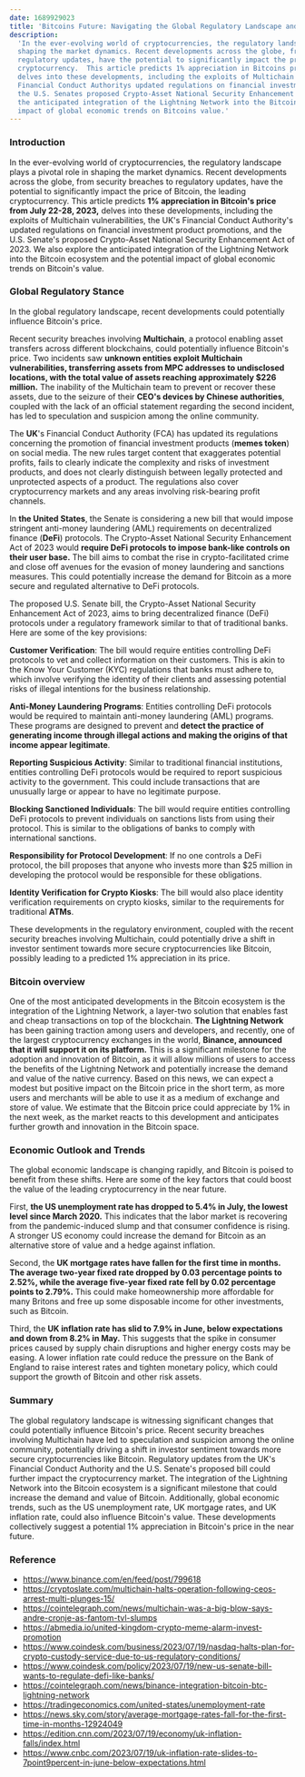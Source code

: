 ```yaml
---
date: 1689929023
title: 'Bitcoins Future: Navigating the Global Regulatory Landscape and Economic Trends'
description:
  'In the ever-evolving world of cryptocurrencies, the regulatory landscape plays a pivotal role in
  shaping the market dynamics. Recent developments across the globe, from security breaches to
  regulatory updates, have the potential to significantly impact the price of Bitcoin, the leading
  cryptocurrency.  This article predicts 1% appreciation in Bitcoins price from July 22-28, 2023,
  delves into these developments, including the exploits of Multichain vulnerabilities, the UKs
  Financial Conduct Authoritys updated regulations on financial investment product promotions, and
  the U.S. Senates proposed Crypto-Asset National Security Enhancement Act of 2023. We also explore
  the anticipated integration of the Lightning Network into the Bitcoin ecosystem and the potential
  impact of global economic trends on Bitcoins value.'
---
```


### **Introduction**

In the ever-evolving world of cryptocurrencies, the regulatory landscape plays a pivotal role in
shaping the market dynamics. Recent developments across the globe, from security breaches to
regulatory updates, have the potential to significantly impact the price of Bitcoin, the leading
cryptocurrency. This article predicts **1% appreciation in Bitcoin's price** **from July 22-28,
2023,** delves into these developments, including the exploits of Multichain vulnerabilities, the
UK's Financial Conduct Authority's updated regulations on financial investment product promotions,
and the U.S. Senate's proposed Crypto-Asset National Security Enhancement Act of 2023. We also
explore the anticipated integration of the Lightning Network into the Bitcoin ecosystem and the
potential impact of global economic trends on Bitcoin's value.

### **Global Regulatory Stance**

In the global regulatory landscape, recent developments could potentially influence Bitcoin's price.

Recent security breaches involving **Multichain**, a protocol enabling asset transfers across
different blockchains, could potentially influence Bitcoin's price. Two incidents saw **unknown
entities exploit Multichain vulnerabilities, transferring assets from MPC addresses to undisclosed
locations, with the total value of assets reaching approximately $226 million.** The inability of
the Multichain team to prevent or recover these assets, due to the seizure of their **CEO's devices
by Chinese authorities**, coupled with the lack of an official statement regarding the second
incident, has led to speculation and suspicion among the online community.

The **UK**'s Financial Conduct Authority (FCA) has updated its regulations concerning the promotion
of financial investment products (**memes token**) on social media. The new rules target content
that exaggerates potential profits, fails to clearly indicate the complexity and risks of investment
products, and does not clearly distinguish between legally protected and unprotected aspects of a
product. The regulations also cover cryptocurrency markets and any areas involving risk-bearing
profit channels.

In **the United States**, the Senate is considering a new bill that would impose stringent
anti-money laundering (AML) requirements on decentralized finance (**DeFi**) protocols. The
Crypto-Asset National Security Enhancement Act of 2023 would **require DeFi protocols to impose
bank-like controls on their user base.** The bill aims to combat the rise in crypto-facilitated
crime and close off avenues for the evasion of money laundering and sanctions measures. This could
potentially increase the demand for Bitcoin as a more secure and regulated alternative to DeFi
protocols.

The proposed U.S. Senate bill, the Crypto-Asset National Security Enhancement Act of 2023, aims to
bring decentralized finance (DeFi) protocols under a regulatory framework similar to that of
traditional banks. Here are some of the key provisions:

**Customer Verification**: The bill would require entities controlling DeFi protocols to vet and
collect information on their customers. This is akin to the Know Your Customer (KYC) regulations
that banks must adhere to, which involve verifying the identity of their clients and assessing
potential risks of illegal intentions for the business relationship.

**Anti-Money Laundering Programs**: Entities controlling DeFi protocols would be required to
maintain anti-money laundering (AML) programs. These programs are designed to prevent and **detect
the practice of generating income through illegal actions and making the origins of that income
appear legitimate**.

**Reporting Suspicious Activity**: Similar to traditional financial institutions, entities
controlling DeFi protocols would be required to report suspicious activity to the government. This
could include transactions that are unusually large or appear to have no legitimate purpose.

**Blocking Sanctioned Individuals**: The bill would require entities controlling DeFi protocols to
prevent individuals on sanctions lists from using their protocol. This is similar to the obligations
of banks to comply with international sanctions.

**Responsibility for Protocol Development**: If no one controls a DeFi protocol, the bill proposes
that anyone who invests more than $25 million in developing the protocol would be responsible for
these obligations.

**Identity Verification for Crypto Kiosks**: The bill would also place identity verification
requirements on crypto kiosks, similar to the requirements for traditional **ATMs**.

These developments in the regulatory environment, coupled with the recent security breaches
involving Multichain, could potentially drive a shift in investor sentiment towards more secure
cryptocurrencies like Bitcoin, possibly leading to a predicted 1% appreciation in its price.

### **Bitcoin overview**

One of the most anticipated developments in the Bitcoin ecosystem is the integration of the
Lightning Network, a layer-two solution that enables fast and cheap transactions on top of the
blockchain. **The Lightning Network** has been gaining traction among users and developers, and
recently, one of the largest cryptocurrency exchanges in the world, **Binance, announced that it
will support it on its platform.** This is a significant milestone for the adoption and innovation
of Bitcoin, as it will allow millions of users to access the benefits of the Lightning Network and
potentially increase the demand and value of the native currency. Based on this news, we can expect
a modest but positive impact on the Bitcoin price in the short term, as more users and merchants
will be able to use it as a medium of exchange and store of value. We estimate that the Bitcoin
price could appreciate by 1% in the next week, as the market reacts to this development and
anticipates further growth and innovation in the Bitcoin space.

### **Economic Outlook and Trends**

The global economic landscape is changing rapidly, and Bitcoin is poised to benefit from these
shifts. Here are some of the key factors that could boost the value of the leading cryptocurrency in
the near future.

First, **the US unemployment rate has dropped to 5.4% in July, the lowest level since March 2020.**
This indicates that the labor market is recovering from the pandemic-induced slump and that consumer
confidence is rising. A stronger US economy could increase the demand for Bitcoin as an alternative
store of value and a hedge against inflation.

Second, the **UK mortgage rates have fallen for the first time in months. The average two-year fixed
rate dropped by 0.03 percentage points to 2.52%, while the average five-year fixed rate fell by 0.02
percentage points to 2.79%.** This could make homeownership more affordable for many Britons and
free up some disposable income for other investments, such as Bitcoin.

Third, the **UK inflation rate has slid to 7.9% in June, below expectations and down from 8.2% in
May.** This suggests that the spike in consumer prices caused by supply chain disruptions and higher
energy costs may be easing. A lower inflation rate could reduce the pressure on the Bank of England
to raise interest rates and tighten monetary policy, which could support the growth of Bitcoin and
other risk assets.

### **Summary**

The global regulatory landscape is witnessing significant changes that could potentially influence
Bitcoin's price. Recent security breaches involving Multichain have led to speculation and suspicion
among the online community, potentially driving a shift in investor sentiment towards more secure
cryptocurrencies like Bitcoin. Regulatory updates from the UK's Financial Conduct Authority and the
U.S. Senate's proposed bill could further impact the cryptocurrency market. The integration of the
Lightning Network into the Bitcoin ecosystem is a significant milestone that could increase the
demand and value of Bitcoin. Additionally, global economic trends, such as the US unemployment rate,
UK mortgage rates, and UK inflation rate, could also influence Bitcoin's value. These developments
collectively suggest a potential 1% appreciation in Bitcoin's price in the near future.

### **Reference**

- https://www.binance.com/en/feed/post/799618
- https://cryptoslate.com/multichain-halts-operation-following-ceos-arrest-multi-plunges-15/
- https://cointelegraph.com/news/multichain-was-a-big-blow-says-andre-cronje-as-fantom-tvl-slumps
- https://abmedia.io/united-kingdom-crypto-meme-alarm-invest-promotion
- https://www.coindesk.com/business/2023/07/19/nasdaq-halts-plan-for-crypto-custody-service-due-to-us-regulatory-conditions/
- https://www.coindesk.com/policy/2023/07/19/new-us-senate-bill-wants-to-regulate-defi-like-banks/
- https://cointelegraph.com/news/binance-integration-bitcoin-btc-lightning-network
- https://tradingeconomics.com/united-states/unemployment-rate
- https://news.sky.com/story/average-mortgage-rates-fall-for-the-first-time-in-months-12924049
- https://edition.cnn.com/2023/07/19/economy/uk-inflation-falls/index.html
- https://www.cnbc.com/2023/07/19/uk-inflation-rate-slides-to-7point9percent-in-june-below-expectations.html
